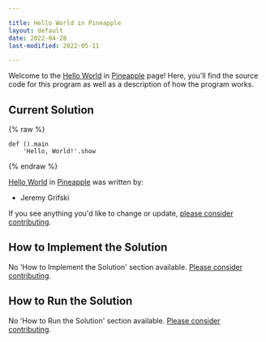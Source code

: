 ```yaml
---

title: Hello World in Pineapple
layout: default
date: 2022-04-28
last-modified: 2022-05-11

---
```


Welcome to the [Hello World](https://sampleprograms.io/projects/hello-world) in [Pineapple](https://sampleprograms.io/languages/pineapple) page! Here, you'll find the source code for this program as well as a description of how the program works.

## Current Solution

{% raw %}

```pineapple
def ().main
    'Hello, World!'.show
```

{% endraw %}

[Hello World](https://sampleprograms.io/projects/hello-world) in [Pineapple](https://sampleprograms.io/languages/pineapple) was written by:

- Jeremy Grifski

If you see anything you'd like to change or update, [please consider contributing](https://github.com/TheRenegadeCoder/sample-programs).

## How to Implement the Solution

No 'How to Implement the Solution' section available. [Please consider contributing](https://github.com/TheRenegadeCoder/sample-programs-website).

## How to Run the Solution

No 'How to Run the Solution' section available. [Please consider contributing](https://github.com/TheRenegadeCoder/sample-programs-website).